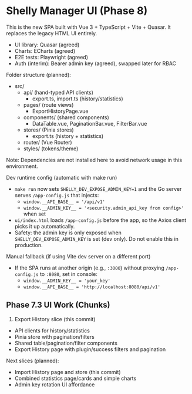 # Shelly Manager UI (Phase 8)

This is the new SPA built with Vue 3 + TypeScript + Vite + Quasar. It replaces the legacy HTML UI entirely.

- UI library: Quasar (agreed)
- Charts: ECharts (agreed)
- E2E tests: Playwright (agreed)
- Auth (interim): Bearer admin key (agreed), swapped later for RBAC

Folder structure (planned):
- src/
  - api/ (hand-typed API clients)
    - export.ts, import.ts (history/statistics)
  - pages/ (route views)
    - ExportHistoryPage.vue
  - components/ (shared components)
    - DataTable.vue, PaginationBar.vue, FilterBar.vue
  - stores/ (Pinia stores)
    - export.ts (history + statistics)
  - router/ (Vue Router)
  - styles/ (tokens/theme)

Note: Dependencies are not installed here to avoid network usage in this environment.

Dev runtime config (automatic with make run)
- `make run` now sets `SHELLY_DEV_EXPOSE_ADMIN_KEY=1` and the Go server serves `/app-config.js` that injects:
  - `window.__API_BASE__ = '/api/v1'`
  - `window.__ADMIN_KEY__ = '<security.admin_api_key from config>'` when set
- `ui/index.html` loads `/app-config.js` before the app, so the Axios client picks it up automatically.
- Safety: the admin key is only exposed when `SHELLY_DEV_EXPOSE_ADMIN_KEY` is set (dev only). Do not enable this in production.

Manual fallback (if using Vite dev server on a different port)
- If the SPA runs at another origin (e.g., `:3000`) without proxying `/app-config.js` to `:8080`, set in console:
  - `window.__ADMIN_KEY__ = 'your_key'`
  - `window.__API_BASE__ = 'http://localhost:8080/api/v1'`

## Phase 7.3 UI Work (Chunks)

1) Export History slice (this commit)
- API clients for history/statistics
- Pinia store with pagination/filters
- Shared table/pagination/filter components
- Export History page with plugin/success filters and pagination

Next slices (planned):
- Import History page and store (this commit)
- Combined statistics page/cards and simple charts
- Admin key rotation UI affordance
